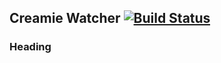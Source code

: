 ## Creamie Watcher [![Build Status](https://travis-ci.org/Haribalajiravi/creamie-watcher.svg?branch=master)](https://travis-ci.org/Haribalajiravi/creamie-watcher)

### Heading

<!--stackedit_data:
eyJoaXN0b3J5IjpbLTExODAyMjA5NjQsLTMzMjQ1NTM2M119
-->
